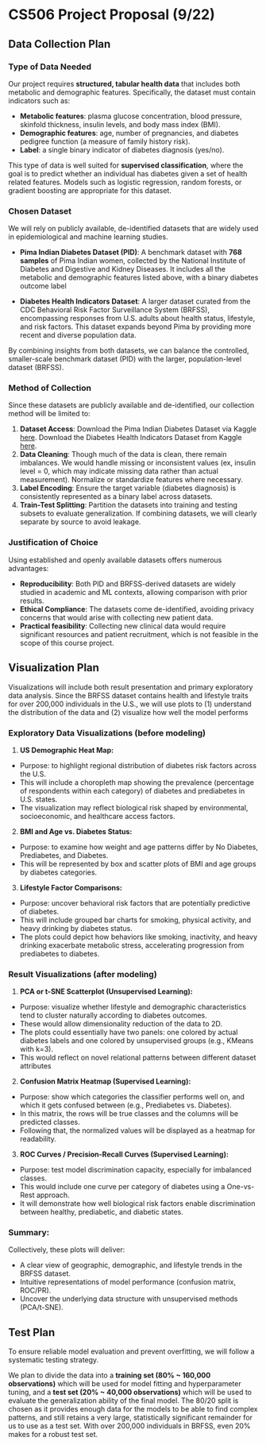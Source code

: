 # CS506 Project Proposal (9/22)

## Data Collection Plan 

### Type of Data Needed
Our project requires **structured, tabular health data** that includes both metabolic and demographic features. Specifically, the dataset must contain indicators such as:
- **Metabolic features**: plasma glucose concentration, blood pressure, skinfold thickness, insulin levels, and body mass index (BMI).
- **Demographic features**: age, number of pregnancies, and diabetes pedigree function (a measure of family history risk).
- **Label**: a single binary indicator of diabetes diagnosis (yes/no).

This type of data is well suited for **supervised classification**, where the goal is to predict whether an individual has diabetes given a set of health related features. Models such as logistic regression, random forests, or gradient boosting are appropriate for this dataset.

### Chosen Dataset
We will rely on publicly available, de-identified datasets that are widely used in epidemiological and machine learning studies.

- **Pima Indian Diabetes Dataset (PID)**: A benchmark dataset with **768 samples** of Pima Indian women, collected by the National Institute of Diabetes and Digestive and Kidney Diseases. It includes all the metabolic and demographic features listed above, with a binary diabetes outcome label

- **Diabetes Health Indicators Dataset**: A larger dataset curated from the CDC Behavioral Risk Factor Surveillance System (BRFSS), encompassing responses from U.S. adults about health status, lifestyle, and risk factors. This dataset expands beyond Pima by providing more recent and diverse population data.

By combining insights from both datasets, we can balance the controlled, smaller-scale benchmark dataset (PID) with the larger, population-level dataset (BRFSS).

### Method of Collection
Since these datasets are publicly available and de-identified, our collection method will be limited to:

1. **Dataset Access**: Download the Pima Indian Diabetes Dataset via Kaggle [here](https://www.kaggle.com/datasets/uciml/pima-indians-diabetes-database/data). Download the Diabetes Health Indicators Dataset from Kaggle [here](https://www.kaggle.com/datasets/alexteboul/diabetes-health-indicators-dataset).
2. **Data Cleaning**: Though much of the data is clean, there remain imbalances. We would handle missing or inconsistent values (ex, insulin level = 0, which may indicate missing data rather than actual measurement). Normalize or standardize features where necessary.
3. **Label Encoding**: Ensure the target variable (diabetes diagnosis) is consistently represented as a binary label across datasets.
4. **Train-Test Splitting**: Partition the datasets into training and testing subsets to evaluate generalization. If combining datasets, we will clearly separate by source to avoid leakage.

### Justification of Choice
Using established and openly available datasets offers numerous advantages:
- **Reproducibility**: Both PID and BRFSS-derived datasets are widely studied in academic and ML contexts, allowing comparison with prior results.
- **Ethical Compliance**: The datasets come de-identified, avoiding privacy concerns that would arise with collecting new patient data.
- **Practical feasibility**: Collecting new clinical data would require significant resources and patient recruitment, which is not feasible in the scope of this course project.




## Visualization Plan

Visualizations will include both result presentation and primary exploratory data analysis. Since the BRFSS dataset contains health and lifestyle traits for over 200,000 individuals in the U.S., we will use plots to 
(1) understand the distribution of the data and 
(2) visualize how well the model performs


### Exploratory Data Visualizations (before modeling)

1. **US Demographic Heat Map:**
- Purpose: to highlight regional distribution of diabetes risk factors across the U.S.
- This will include a choropleth map showing the prevalence (percentage of respondents within each category) of diabetes and prediabetes in U.S. states.
- The visualization may reflect biological risk shaped by environmental, socioeconomic, and healthcare access factors.

2. **BMI and Age vs. Diabetes Status:**
- Purpose: to examine how weight and age patterns differ by No Diabetes, Prediabetes, and Diabetes.
- This will be represented by box and scatter plots of BMI and age groups by diabetes categories.

3. **Lifestyle Factor Comparisons:**
- Purpose: uncover behavioral risk factors that are potentially predictive of diabetes.
- This will include grouped bar charts for smoking, physical activity, and heavy drinking by diabetes status.
- The plots could depict how behaviors like smoking, inactivity, and heavy drinking exacerbate metabolic stress, accelerating progression from prediabetes to diabetes.


### Result Visualizations (after modeling)

1. **PCA or t-SNE Scatterplot (Unsupervised Learning):**
- Purpose: visualize whether lifestyle and demographic characteristics tend to cluster naturally according to diabetes outcomes.
- These would allow dimensionality reduction of the data to 2D.
- The plots could essentially have two panels: one colored by actual diabetes labels and one colored by unsupervised groups (e.g., KMeans with k=3).
- This would reflect on novel relational patterns between different dataset attributes

2. **Confusion Matrix Heatmap (Supervised Learning):**
- Purpose: show which categories the classifier performs well on, and which it gets confused between (e.g., Prediabetes vs. Diabetes).
- In this matrix, the rows will be true classes and the columns will be predicted classes.
- Following that, the normalized values will be displayed as a heatmap for readability.

3. **ROC Curves / Precision-Recall Curves (Supervised Learning):**
- Purpose: test model discrimination capacity, especially for imbalanced classes.
- This would include one curve per category of diabetes using a One-vs-Rest approach.
- It will demonstrate how well biological risk factors enable discrimination between healthy, prediabetic, and diabetic states.


### Summary:
Collectively, these plots will deliver:
- A clear view of geographic, demographic, and lifestyle trends in the BRFSS dataset.
- Intuitive representations of model performance (confusion matrix, ROC/PR).
- Uncover the underlying data structure with unsupervised methods (PCA/t-SNE).


## Test Plan

To ensure reliable model evaluation and prevent overfitting, we will follow a systematic testing strategy.

We plan to divide the data into a **training set (80% ~ 160,000 observations)** which will be used for model fitting and hyperparameter tuning, and a **test set (20% ~ 40,000 observations)** which will be used to evaluate the generalization ability of the final model.
The 80/20 split is chosen as it provides enough data for the models to be able to find complex patterns, and still retains a very large, statistically significant remainder for us to use as a test set. With over 200,000 individuals in BRFSS, even 20% makes for a robust test set.
